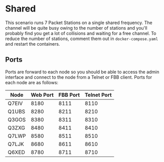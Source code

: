 # Shared

This scenario runs 7 Packet Stations on a single shared frequency. The channel will be quite busy owing to the number of stations and you'll probably find you get a lot of collisions and waiting for a free channel. To reduce the number of stations, comment them out in `docker-compose.yaml` and restart the containers.

## Ports

Ports are forward to each node so you should be able to access the admin interface and connect to the node from a Telnet or FBB client. Ports for each node are as follows:

| Node | Web Port | FBB Port | Telnet Port |
|--|--|--|--|
| Q7EIV | 8180 | 8111 | 8110 | 
| Q1UBS | 8280 | 8211 | 8210 | 
| Q3GOS | 8380 | 8311 | 8310 | 
| Q3ZXG | 8480 | 8411 | 8410 | 
| Q7LWP | 8580 | 8511 | 8510 | 
| Q7LJK | 8680 | 8611 | 8610 | 
| Q6XED | 8780 | 8711 | 8710 |
